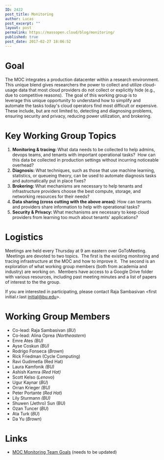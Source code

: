 ```yaml
---
ID: 2422
post_title: Monitoring
author: Lucas
post_excerpt: ""
layout: post
permalink: https://massopen.cloud/blog/monitoring/
published: true
post_date: 2017-02-27 18:06:52
---
```

<h1>Goal</h1>
The MOC integrates a production datacenter within a research environment. This unique blend gives researchers the power to collect and utilize cloud-usage data that most cloud providers do not collect or explicitly hide (e.g., due to competitive reasons).  The goal of this working group is to leverage this unique opportunity to understand how to simplify and automate the tasks today's cloud operators find most difficult or expensive. These include, but are not limited to, detecting and diagnosing problems, ensuring security and privacy, reducing power utilization, and brokering.
<h1>Key Working Group Topics</h1>
<ol>
 	<li><strong>Monitoring &amp; tracing: </strong>What data needs to be collected to help admins, devops teams, and tenants with important operational tasks?  How can this data be collected in production settings without incurring noticeable overhead?</li>
 	<li><strong>Diagnosis: </strong>What techniques, such as those that use machine learning, statistics, or queueing theory, can be used to automate diagnosis tasks and automatically put in place fixes?</li>
 	<li><strong>Brokering: </strong>What mechanisms are necessary to help tenants and infrastructure providers choose the best compute, storage, and networking resources for their needs?</li>
 	<li><strong>Data sharing (cross cutting with the above areas)</strong>: How can tenants and providers share information to help with operational tasks?</li>
 	<li><strong>Security &amp; Privacy: </strong>What mechanisms are necessary to keep cloud providers from learning too much about tenants' applications?</li>
</ol>
<h1>Logistics</h1>
Meetings are held every Thursday at 9 am eastern over GoToMeeting.  Meetings are devoted to two topics.  The first is the existing monitoring and tracing infrastructure at the MOC and how to improve it.  The second is an exploration of what working group members (both from academia and industry) are working on.  Members have access to a Google Drive folder with various resources, including past meeting minutes and a list of papers of interest to the the group.

If you are interested in participating, please contact Raja Sambasivan &lt;first initial.r.last initial@bu.edu&gt;.
<h1>Working Group Members</h1>
<ul>
 	<li><span style="font-weight: 400">Co-lead: Raja Sambasivan (</span><i><span style="font-weight: 400">BU</span></i><span style="font-weight: 400">)</span></li>
 	<li style="font-weight: 400"><span style="font-weight: 400">Co-lead: Alina Oprea (</span><i><span style="font-weight: 400">Northeastern</span></i><span style="font-weight: 400">)</span></li>
 	<li style="font-weight: 400">Emre Ates <em>(BU)</em></li>
 	<li style="font-weight: 400">Ayse Coskun <em>(BU)</em></li>
 	<li>Rodrigo Fonseca (<i>Brown</i>)</li>
 	<li style="font-weight: 400">Rick Friedman (Cycle Computing)</li>
 	<li>Ravi Gudimetla (Red Hat)</li>
 	<li>Laura Kamfonik <em>(BU)</em></li>
 	<li>Ashish Kamra<em> (Red Hat)</em></li>
 	<li>Scott Kelso (<i>Lenovo</i>)</li>
 	<li>Ugur Kaynar (<i>BU</i>)</li>
 	<li>Orran Krieger <em>(BU)</em></li>
 	<li style="font-weight: 400"><span style="font-weight: 400">Peter Portante (</span><i><span style="font-weight: 400">Red Hat</span></i><span style="font-weight: 400">)</span></li>
 	<li style="font-weight: 400">Lily Sturmann <em>(BU)</em></li>
 	<li style="font-weight: 400">Shuwen (Jethro) Sun (BU)</li>
 	<li>Ozan Tuncer (<i>BU</i>)</li>
 	<li style="font-weight: 400"><span style="font-weight: 400">Ata Turk (</span><i><span style="font-weight: 400">BU</span></i><span style="font-weight: 400">)</span></li>
 	<li style="font-weight: 400"><span style="font-weight: 400">Da Yu (</span><i><span style="font-weight: 400">Brown</span></i><span style="font-weight: 400">)</span></li>
</ul>
<h1>Links</h1>
<ul>
 	<li><a href="https://github.com/CCI-MOC/moc/wiki/Monitoring-Team-Goals">MOC Monitoring Team Goals</a> (needs to be updated)</li>
</ul>
